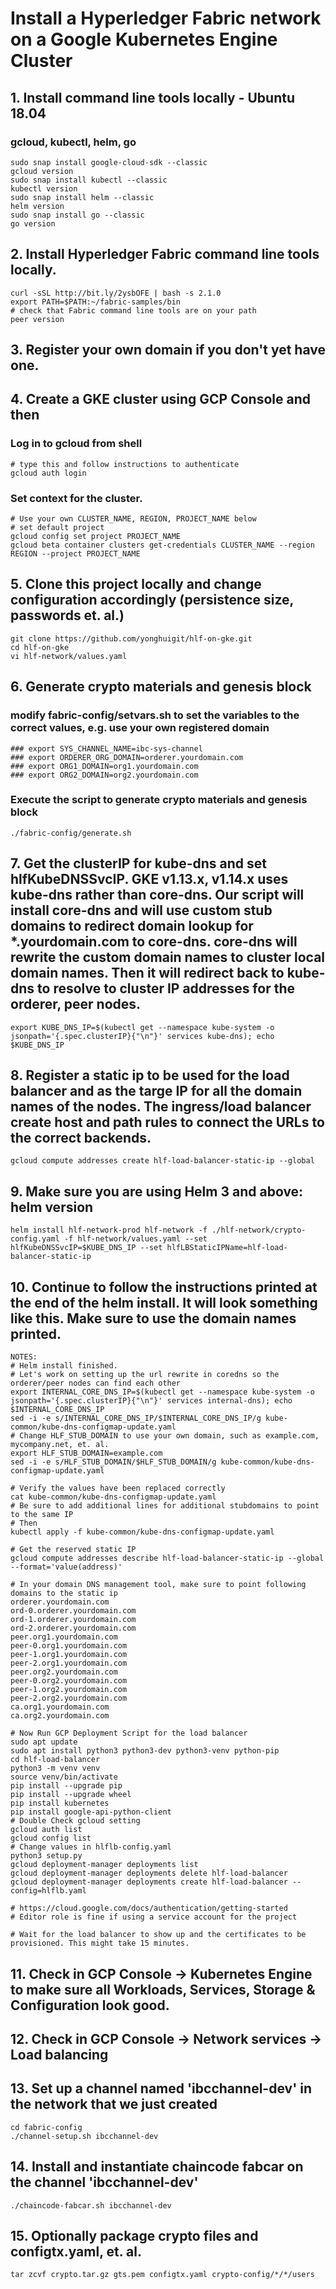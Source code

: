 # Install a Hyperledger Fabric network on a Google Kubernetes Engine Cluster

## 1. Install command line tools locally - Ubuntu 18.04
### gcloud, kubectl, helm, go
```
sudo snap install google-cloud-sdk --classic
gcloud version
sudo snap install kubectl --classic
kubectl version
sudo snap install helm --classic
helm version
sudo snap install go --classic
go version
```

## 2. Install Hyperledger Fabric command line tools locally.
```
curl -sSL http://bit.ly/2ysbOFE | bash -s 2.1.0
export PATH=$PATH:~/fabric-samples/bin
# check that Fabric command line tools are on your path
peer version
```

## 3. Register your own domain if you don't yet have one.

## 4. Create a GKE cluster using GCP Console and then
### Log in to gcloud from shell  
```
# type this and follow instructions to authenticate
gcloud auth login
```
### Set context for the cluster. 
```
# Use your own CLUSTER_NAME, REGION, PROJECT_NAME below
# set default project
gcloud config set project PROJECT_NAME
gcloud beta container clusters get-credentials CLUSTER_NAME --region REGION --project PROJECT_NAME
```
## 5. Clone this project locally and change configuration accordingly (persistence size, passwords et. al.)
```
git clone https://github.com/yonghuigit/hlf-on-gke.git  
cd hlf-on-gke
vi hlf-network/values.yaml
```
## 6. Generate crypto materials and genesis block 
### modify fabric-config/setvars.sh to set the variables to the correct values, e.g. use your own registered domain 
```
### export SYS_CHANNEL_NAME=ibc-sys-channel
### export ORDERER_ORG_DOMAIN=orderer.yourdomain.com
### export ORG1_DOMAIN=org1.yourdomain.com
### export ORG2_DOMAIN=org2.yourdomain.com
```
### Execute the script to generate crypto materials and genesis block 
```
./fabric-config/generate.sh
```
## 7. Get the clusterIP for kube-dns and set hlfKubeDNSSvcIP. GKE v1.13.x, v1.14.x uses kube-dns rather than core-dns. Our script will install core-dns and will use custom stub domains to redirect domain lookup for *.yourdomain.com to core-dns. core-dns will rewrite the custom domain names to cluster local domain names. Then it will redirect back to kube-dns to resolve to cluster IP addresses for the orderer, peer nodes. 
```
export KUBE_DNS_IP=$(kubectl get --namespace kube-system -o jsonpath='{.spec.clusterIP}{"\n"}' services kube-dns); echo $KUBE_DNS_IP
```
## 8. Register a static ip to be used for the load balancer and as the targe IP for all the domain names of the nodes. The ingress/load balancer create host and path rules to connect the URLs to the correct backends.
```
gcloud compute addresses create hlf-load-balancer-static-ip --global
```
## 9. Make sure you are using Helm 3 and above: helm version
```
helm install hlf-network-prod hlf-network -f ./hlf-network/crypto-config.yaml -f hlf-network/values.yaml --set hlfKubeDNSSvcIP=$KUBE_DNS_IP --set hlfLBStaticIPName=hlf-load-balancer-static-ip
```
## 10. Continue to follow the instructions printed at the end of the helm install. It will look something like this. Make sure to use the domain names printed.
```
NOTES:
# Helm install finished.
# Let's work on setting up the url rewrite in coredns so the orderer/peer nodes can find each other
export INTERNAL_CORE_DNS_IP=$(kubectl get --namespace kube-system -o jsonpath='{.spec.clusterIP}{"\n"}' services internal-dns); echo $INTERNAL_CORE_DNS_IP
sed -i -e s/INTERNAL_CORE_DNS_IP/$INTERNAL_CORE_DNS_IP/g kube-common/kube-dns-configmap-update.yaml
# Change HLF_STUB_DOMAIN to use your own domain, such as example.com, mycompany.net, et. al.
export HLF_STUB_DOMAIN=example.com
sed -i -e s/HLF_STUB_DOMAIN/$HLF_STUB_DOMAIN/g kube-common/kube-dns-configmap-update.yaml

# Verify the values have been replaced correctly
cat kube-common/kube-dns-configmap-update.yaml
# Be sure to add additional lines for additional stubdomains to point to the same IP
# Then
kubectl apply -f kube-common/kube-dns-configmap-update.yaml

# Get the reserved static IP
gcloud compute addresses describe hlf-load-balancer-static-ip --global --format='value(address)'

# In your domain DNS management tool, make sure to point following domains to the static ip
orderer.yourdomain.com
ord-0.orderer.yourdomain.com
ord-1.orderer.yourdomain.com
ord-2.orderer.yourdomain.com
peer.org1.yourdomain.com
peer-0.org1.yourdomain.com
peer-1.org1.yourdomain.com
peer-2.org1.yourdomain.com
peer.org2.yourdomain.com
peer-0.org2.yourdomain.com
peer-1.org2.yourdomain.com
peer-2.org2.yourdomain.com
ca.org1.yourdomain.com
ca.org2.yourdomain.com

# Now Run GCP Deployment Script for the load balancer
sudo apt update
sudo apt install python3 python3-dev python3-venv python-pip
cd hlf-load-balancer
python3 -m venv venv
source venv/bin/activate
pip install --upgrade pip
pip install --upgrade wheel
pip install kubernetes
pip install google-api-python-client
# Double Check gcloud setting
gcloud auth list
gcloud config list
# Change values in hlflb-config.yaml
python3 setup.py
gcloud deployment-manager deployments list
gcloud deployment-manager deployments delete hlf-load-balancer
gcloud deployment-manager deployments create hlf-load-balancer --config=hlflb.yaml

# https://cloud.google.com/docs/authentication/getting-started
# Editor role is fine if using a service account for the project

# Wait for the load balancer to show up and the certificates to be provisioned. This might take 15 minutes.
```

## 11. Check in GCP Console -> Kubernetes Engine to make sure all Workloads, Services, Storage & Configuration look good.

## 12. Check in GCP Console -> Network services -> Load balancing

## 13. Set up a channel named 'ibcchannel-dev' in the network that we just created
```
cd fabric-config
./channel-setup.sh ibcchannel-dev
```

## 14. Install and instantiate chaincode fabcar on the channel 'ibcchannel-dev'
```
./chaincode-fabcar.sh ibcchannel-dev
```
## 15. Optionally package crypto files and configtx.yaml, et. al.
```
tar zcvf crypto.tar.gz gts.pem configtx.yaml crypto-config/*/*/users
```

